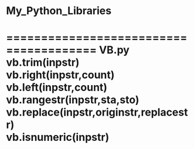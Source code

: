# My_Python_Libraries
=======================================
VB.py  
vb.trim(inpstr)  
vb.right(inpstr,count)  
vb.left(inpstr,count)  
vb.rangestr(inpstr,sta,sto)  
vb.replace(inpstr,originstr,replacestr)  
vb.isnumeric(inpstr)  
======================================
